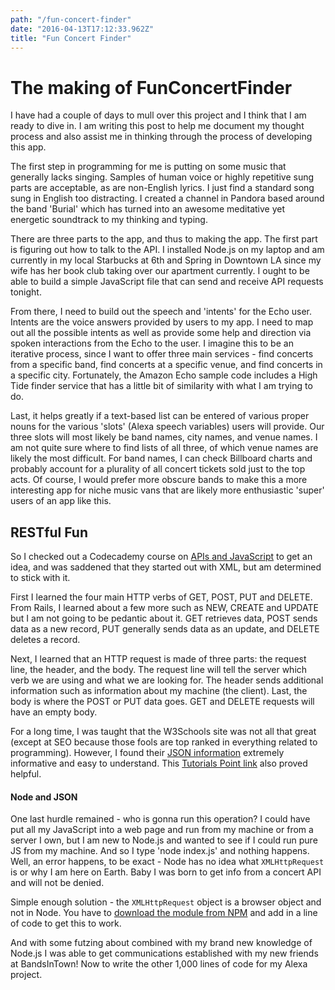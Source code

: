 ```yaml
---
path: "/fun-concert-finder"
date: "2016-04-13T17:12:33.962Z"
title: "Fun Concert Finder"
---
```


# The making of FunConcertFinder
I have had a couple of days to mull over this project and I think that I am ready to dive in. I am writing this post to help me document my thought process and also assist me in thinking through the process of developing this app.

The first step in programming for me is putting on some music that generally lacks singing. Samples of human voice or highly repetitive sung parts are acceptable, as are non-English lyrics. I just find a standard song sung in English too distracting. I created a channel in Pandora based around the band 'Burial' which has turned into an awesome meditative yet energetic soundtrack to my thinking and typing.

There are three parts to the app, and thus to making the app. The first part is figuring out how to talk to the API. I installed Node.js on my laptop and am currently in my local Starbucks at 6th and Spring in Downtown LA since my wife has her book club taking over our apartment currently. I ought to be able to build a simple JavaScript file that can send and receive API requests tonight.

From there, I need to build out the speech and 'intents' for the Echo user. Intents are the voice answers provided by users to my app. I need to map out all the possible intents as well as provide some help and direction via spoken interactions from the Echo to the user. I imagine this to be an iterative process, since I want to offer three main services - find concerts from a specific band, find concerts at a specific venue, and find concerts in a specific city. Fortunately, the Amazon Echo sample code includes a High Tide finder service that has a little bit of similarity with what I am trying to do.

Last, it helps greatly if a text-based list can be entered of various proper nouns for the various 'slots' (Alexa speech variables) users will provide. Our three slots will most likely be band names, city names, and venue names. I am not quite sure where to find lists of all three, of which venue names are likely the most difficult. For band names, I can check Billboard charts and probably account for a plurality of all concert tickets sold just to the top acts. Of course, I would prefer more obscure bands to make this a more interesting app for niche music vans that are likely more enthusiastic 'super' users of an app like this.

## RESTful Fun
So I checked out a Codecademy course on [APIs and JavaScript](https://www.codecademy.com/courses/javascript-beginner-en-EID4t/1) to get an idea, and was saddened that they started out with XML, but am determined to stick with it.

First I learned the four main HTTP verbs of GET, POST, PUT and DELETE. From Rails, I learned about a few more such as NEW, CREATE and UPDATE but I am not going to be pedantic about it. GET retrieves data, POST sends data as a new record, PUT generally sends data as an update, and DELETE deletes a record.

Next, I learned that an HTTP request is made of three parts: the request line, the header, and the body. The request line will tell the server which verb we are using and what we are looking for. The header sends additional information such as information about my machine (the client). Last, the body is where the POST or PUT data goes. GET and DELETE requests will have an empty body.

For a long time, I was taught that the W3Schools site was not all that great (except at SEO because those fools are top ranked in everything related to programming). However, I found their [JSON information](http://www.w3schools.com/json/json_http.asp) extremely informative and easy to understand. This [Tutorials Point link](http://www.tutorialspoint.com/json/json_ajax_example.htm) also proved helpful.

#### Node and JSON
One last hurdle remained - who is gonna run this operation? I could have put all my JavaScript into a web page and run from my machine or from a server I own, but I am new to Node.js and wanted to see if I could run pure JS from my machine. And so I type 'node index.js' and nothing happens. Well, an error happens, to be exact - Node has no idea what `XMLHttpRequest` is or why I am here on Earth. Baby I was born to get info from a concert API and will not be denied.

Simple enough solution - the `XMLHttpRequest` object is a browser object and not in Node. You have to [download the module from NPM](https://www.npmjs.com/package/xmlhttprequest) and add in a line of code to get this to work.

And with some futzing about combined with my brand new knowledge of Node.js I was able to get communications established with my new friends at BandsInTown! Now to write the other 1,000 lines of code for my Alexa project.
